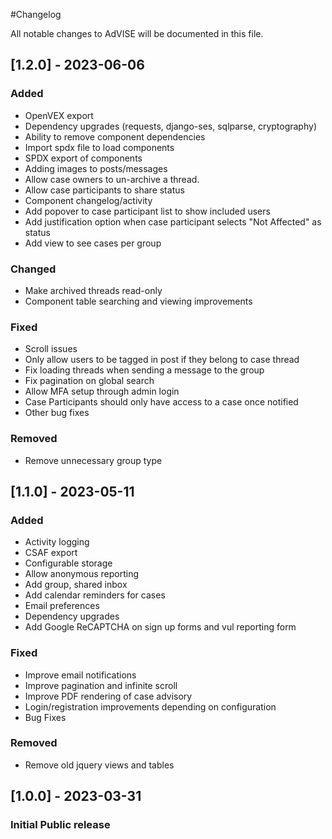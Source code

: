 #Changelog

All notable changes to AdVISE will be documented in this file.

## [1.2.0] - 2023-06-06

### Added

- OpenVEX export
- Dependency upgrades (requests, django-ses, sqlparse, cryptography)
- Ability to remove component dependencies
- Import spdx file to load components
- SPDX export of components
- Adding images to posts/messages
- Allow case owners to un-archive a thread.
- Allow case participants to share status
- Component changelog/activity
- Add popover to case participant list to show included users
- Add justification option when case participant selects "Not Affected" as status
- Add view to see cases per group

### Changed

- Make archived threads read-only
- Component table searching and viewing improvements

### Fixed

- Scroll issues
- Only allow users to be tagged in post if they belong to case thread
- Fix loading threads when sending a message to the group
- Fix pagination on global search
- Allow MFA setup through admin login
- Case Participants should only have access to a case once notified
- Other bug fixes

### Removed

- Remove unnecessary group type

## [1.1.0] - 2023-05-11

### Added

- Activity logging
- CSAF export
- Configurable storage
- Allow anonymous reporting
- Add group, shared inbox
- Add calendar reminders for cases
- Email preferences
- Dependency upgrades
- Add Google ReCAPTCHA on sign up forms and vul reporting form

### Fixed

- Improve email notifications
- Improve pagination and infinite scroll
- Improve PDF rendering of case advisory
- Login/registration improvements depending on configuration
- Bug Fixes

### Removed

- Remove old jquery views and tables

## [1.0.0] - 2023-03-31

### Initial Public release
